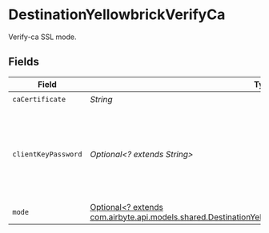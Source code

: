 # DestinationYellowbrickVerifyCa

Verify-ca SSL mode.


## Fields

| Field                                                                                                                                                                           | Type                                                                                                                                                                            | Required                                                                                                                                                                        | Description                                                                                                                                                                     |
| ------------------------------------------------------------------------------------------------------------------------------------------------------------------------------- | ------------------------------------------------------------------------------------------------------------------------------------------------------------------------------- | ------------------------------------------------------------------------------------------------------------------------------------------------------------------------------- | ------------------------------------------------------------------------------------------------------------------------------------------------------------------------------- |
| `caCertificate`                                                                                                                                                                 | *String*                                                                                                                                                                        | :heavy_check_mark:                                                                                                                                                              | CA certificate                                                                                                                                                                  |
| `clientKeyPassword`                                                                                                                                                             | *Optional<? extends String>*                                                                                                                                                    | :heavy_minus_sign:                                                                                                                                                              | Password for keystorage. This field is optional. If you do not add it - the password will be generated automatically.                                                           |
| `mode`                                                                                                                                                                          | [Optional<? extends com.airbyte.api.models.shared.DestinationYellowbrickSchemasSSLModeSSLModes5Mode>](../../models/shared/DestinationYellowbrickSchemasSSLModeSSLModes5Mode.md) | :heavy_minus_sign:                                                                                                                                                              | N/A                                                                                                                                                                             |